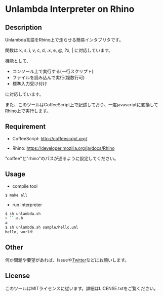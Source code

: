 Unlambda Interpreter on Rhino
====

## Description

Unlambda言語をRhino上で走らせる簡易インタプリタです。

関数は k, s, i, v, c, d, .x, e, @, ?x, | に対応しています。

機能として、

- コンソール上で実行する(一行スクリプト)
- ファイルを読み込んで実行(複数行可)
- 標準入力受け付け

に対応しています。

また、このツールはCoffeeScript上で記述しており、一度javascriptに変換してRhino上で実行します。

## Requirement

- CoffeeScript: http://coffeescript.org/

- Rhino: https://developer.mozilla.org/ja/docs/Rhino

"coffee"と"rhino"のパスが通るように設定してください。

## Usage

- compile tool
```bash
$ make all
```

- run interpreter
```bash
$ sh unlambda.sh
> ``.a.b
a
$ sh unlambda.sh sample/hello.unl
hello, world!
```

## Other

何か問題や要望があれば、Issueや[Twitter](https://twitter.com/jken_ull)などにお願いします。

## License

このツールはMITライセンスに従います。詳細はLICENSE.txtをご覧ください。
